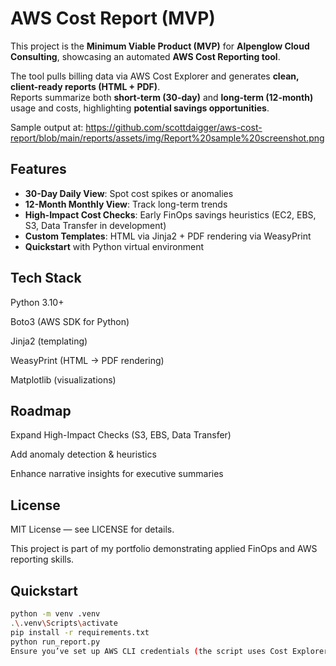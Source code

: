 # AWS Cost Report (MVP)

This project is the **Minimum Viable Product (MVP)** for **Alpenglow Cloud Consulting**, showcasing an automated **AWS Cost Reporting tool**.

The tool pulls billing data via AWS Cost Explorer and generates **clean, client-ready reports (HTML + PDF)**.  
Reports summarize both **short-term (30-day)** and **long-term (12-month)** usage and costs, highlighting **potential savings opportunities**.

Sample output at:
https://github.com/scottdaigger/aws-cost-report/blob/main/reports/assets/img/Report%20sample%20screenshot.png

## Features
- **30-Day Daily View**: Spot cost spikes or anomalies  
- **12-Month Monthly View**: Track long-term trends  
- **High-Impact Cost Checks**: Early FinOps savings heuristics (EC2, EBS, S3, Data Transfer in development)  
- **Custom Templates**: HTML via Jinja2 + PDF rendering via WeasyPrint  
- **Quickstart** with Python virtual environment  

## Tech Stack
Python 3.10+

Boto3 (AWS SDK for Python)

Jinja2 (templating)

WeasyPrint (HTML → PDF rendering)

Matplotlib (visualizations)

## Roadmap
Expand High-Impact Checks (S3, EBS, Data Transfer)

Add anomaly detection & heuristics

Enhance narrative insights for executive summaries

## License
MIT License — see LICENSE for details.

This project is part of my portfolio demonstrating applied FinOps and AWS reporting skills.

## Quickstart
```bash
python -m venv .venv
.\.venv\Scripts\activate
pip install -r requirements.txt
python run_report.py
Ensure you’ve set up AWS CLI credentials (the script uses Cost Explorer).
